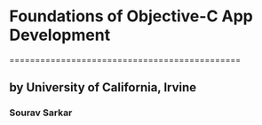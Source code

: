# Foundations of Objective-C App Development
=============================================


## by University of California, Irvine
### Sourav Sarkar

